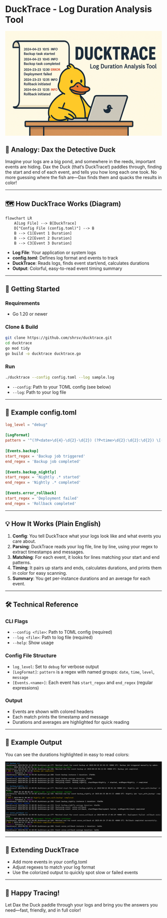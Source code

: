# DuckTrace - Log Duration Analysis Tool

![Dax The Duck](./banner.png)

## 🦆 Analogy: Dax the Detective Duck
Imagine your logs are a big pond, and somewhere in the reeds, important events are hiding. Dax the Duck (that’s DuckTrace!) paddles through, finding the start and end of each event, and tells you how long each one took. No more guessing where the fish are—Dax finds them and quacks the results in color!

---

## 🗺️ How DuckTrace Works (Diagram)

```mermaid
flowchart LR
    A[Log File] --> B[DuckTrace]
    D["Config File (config.toml)"] --> B
    B --> C1[Event 1 Duration]
    B --> C2[Event 2 Duration]
    B --> C3[Event 3 Duration]
```

- **Log File**: Your application or system logs
- **config.toml**: Defines log format and events to track
- **DuckTrace**: Reads logs, finds event start/end, calculates durations
- **Output**: Colorful, easy-to-read event timing summary

---

## 🚀 Getting Started

### Requirements
- Go 1.20 or newer

### Clone & Build
```sh
git clone https://github.com/shrsv/ducktrace.git
cd ducktrace
go mod tidy
go build -o ducktrace ducktrace.go
```

### Run
```sh
./ducktrace --config config.toml --log sample.log
```

- `--config`: Path to your TOML config (see below)
- `--log`: Path to your log file

---

## 📝 Example config.toml
```toml
log_level = "debug"

[LogFormat]
pattern = '^(?P<date>\d{4}-\d{2}-\d{2}) (?P<time>\d{2}:\d{2}:\d{2}) \[(?P<level>\w+)\] (?P<message>.+)$'

[Events.backup]
start_regex = 'Backup job triggered'
end_regex = 'Backup job completed'

[Events.backup_nightly]
start_regex = 'Nightly .* started'
end_regex = 'Nightly .* completed'

[Events.error_rollback]
start_regex = 'Deployment failed'
end_regex = 'Rollback completed'
```

---

## 💡 How It Works (Plain English)
1. **Config**: You tell DuckTrace what your logs look like and what events you care about.
2. **Parsing**: DuckTrace reads your log file, line by line, using your regex to extract timestamps and messages.
3. **Matching**: For each event, it looks for lines matching your start and end patterns.
4. **Timing**: It pairs up starts and ends, calculates durations, and prints them in color for easy scanning.
5. **Summary**: You get per-instance durations and an average for each event.

---

## 🛠️ Technical Reference

### CLI Flags
- `--config <file>`: Path to TOML config (required)
- `--log <file>`: Path to log file (required)
- `--help`: Show usage

### Config File Structure
- `log_level`: Set to `debug` for verbose output
- `[LogFormat]`: `pattern` is a regex with named groups: `date`, `time`, `level`, `message`
- `[Events.<name>]`: Each event has `start_regex` and `end_regex` (regular expressions)

### Output
- Events are shown with colored headers
- Each match prints the timestamp and message
- Durations and averages are highlighted for quick reading

---

## 🦆 Example Output

You can see the durations highlighted in easy to read colors:

![Sample Ducktrace Output](./sample_ducktrace_output.png)

---

## 🧩 Extending DuckTrace
- Add more events in your config.toml
- Adjust regexes to match your log format
- Use the colorized output to quickly spot slow or failed events

---

## 🦆 Happy Tracing!
Let Dax the Duck paddle through your logs and bring you the answers you need—fast, friendly, and in full color!
